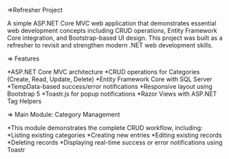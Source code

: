 =>Refresher Project

A simple ASP.NET Core MVC web application that demonstrates essential web development concepts including CRUD operations, Entity Framework Core integration, and Bootstrap-based UI design.
This project was built as a refresher to revisit and strengthen modern .NET web development skills.

=> Features

*ASP.NET Core MVC architecture
*CRUD operations for Categories (Create, Read, Update, Delete)
*Entity Framework Core with SQL Server
*TempData-based success/error notifications
*Responsive layout using Bootstrap 5
*Toastr.js for popup notifications
*Razor Views with ASP.NET Tag Helpers

=> Main Module: Category Management

*This module demonstrates the complete CRUD workflow, including:
*Listing existing categories
*Creating new entries
*Editing existing records
*Deleting records
*Displaying real-time success or error notifications using Toastr
